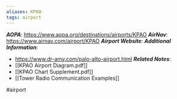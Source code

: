 ```yaml
---
aliases: KPAO
tags: airport
---
```

***AOPA***: https://www.aopa.org/destinations/airports/KPAO
***AirNav***: https://www.airnav.com/airport/KPAO
***Airport Website***:
***Additional Information***:
- https://www.dr-amy.com/palo-alto-airport.html
***Related Notes***:
- [[KPAO Airport Diagram.pdf]]
- [[KPAO Chart Supplement.pdf]]
- [[Tower Radio Communication Examples]]

#airport 